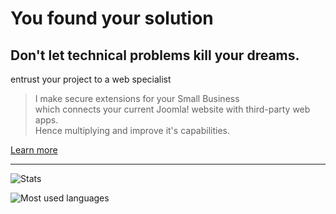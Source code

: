 # You found your solution

## Don't let technical problems kill your dreams.
entrust your project to a web specialist

> I make secure extensions for your Small Business <br>
> which connects your current Joomla! website with third-party web apps. <br>
> Hence multiplying and improve it's capabilities.<br>

[Learn more](https://coderparlerpartager.fr)


-----------------------------------------------------


![Stats](https://github-readme-stats.vercel.app/api?username=alexandreelise&show_icons=true&theme=radical&count_private=true)

![Most used languages](https://github-readme-stats.vercel.app/api/top-langs/?username=alexandreelise)

